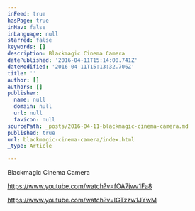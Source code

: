 ```yaml
---
inFeed: true
hasPage: true
inNav: false
inLanguage: null
starred: false
keywords: []
description: Blackmagic Cinema Camera
datePublished: '2016-04-11T15:14:00.741Z'
dateModified: '2016-04-11T15:13:32.706Z'
title: ''
author: []
authors: []
publisher:
  name: null
  domain: null
  url: null
  favicon: null
sourcePath: _posts/2016-04-11-blackmagic-cinema-camera.md
published: true
url: blackmagic-cinema-camera/index.html
_type: Article

---
```

Blackmagic Cinema Camera

https://www.youtube.com/watch?v=fOA7jwv1Fa8

https://www.youtube.com/watch?v=IGTzzw1JYwM